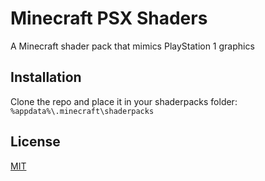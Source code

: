 # Minecraft PSX Shaders

A Minecraft shader pack that mimics PlayStation 1 graphics

## Installation

Clone the repo and place it in your shaderpacks folder: `%appdata%\.minecraft\shaderpacks`

## License
[MIT](https://choosealicense.com/licenses/mit/)